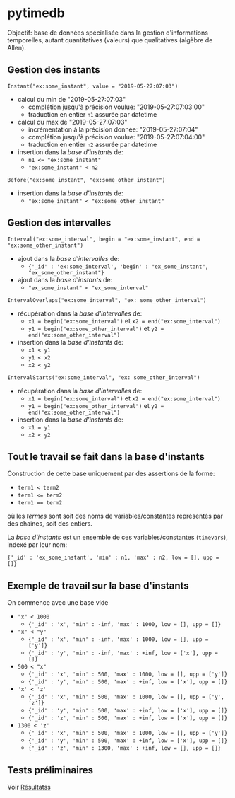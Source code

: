 # pytimedb

Objectif: base de données spécialisée dans la gestion d'informations temporelles,
autant quantitatives (valeurs) que qualitatives (algèbre de Allen).

## Gestion des instants

`Instant("ex:some_instant", value = "2019-05-27:07:03")`

- calcul du min de "2019-05-27:07:03"
    - complétion jusqu'à précision voulue: "2019-05-27:07:03:00"
    - traduction en entier `n1` assurée par datetime
- calcul du max de "2019-05-27:07:03"
    - incrémentation à la précision donnée: "2019-05-27:07:04"
    - complétion jusqu'à précision voulue: "2019-05-27:07:04:00"
    - traduction en entier `n2` assurée par datetime
- insertion dans la *base d'instants* de:
    - `n1 <= "ex:some_instant"`
    - `"ex:some_instant" < n2`

`Before("ex:some_instant", "ex:some_other_instant")`

- insertion dans la *base d'instants* de:
    - `"ex:some_instant" < "ex:some_other_instant"`

## Gestion des intervalles

`Interval("ex:some_interval", begin = "ex:some_instant", end = "ex:some_other_instant")`

- ajout dans la *base d'intervalles* de:
    - `{'_id' : 'ex:some_interval', 'begin' : "ex_some_instant", "ex_some_other_instant"}`
- ajout dans la *base d'instants* de:
    - `"ex_some_instant" < "ex_some_interval"`

`IntervalOverlaps("ex:some_interval", "ex: some_other_interval")`

- récupération dans la *base d'intervalles* de:
    - `x1 = begin("ex:some_interval")` et `x2 = end("ex:some_interval")`
    - `y1 = begin("ex:some_other_interval")` et `y2 = end("ex:some_other_interval")`
- insertion dans la *base d'instants* de:
    - `x1 < y1`
    - `y1 < x2`
    - `x2 < y2`

`IntervalStarts("ex:some_interval", "ex: some_other_interval")`

- récupération dans la *base d'intervalles* de:
    - `x1 = begin("ex:some_interval")` et `x2 = end("ex:some_interval")`
    - `y1 = begin("ex:some_other_interval")` et `y2 = end("ex:some_other_interval")`
- insertion dans la *base d'instants* de:
    - `x1 = y1`
    - `x2 < y2`

## Tout le travail se fait dans la base d'instants

Construction de cette base uniquement par des assertions de la forme:

- `term1 < term2`
- `term1 <= term2`
- `term1 == term2`

où les *termes* sont soit des noms de variables/constantes représentés par des chaines, soit des entiers.

La *base d'instants* est un ensemble de ces variables/constantes (`timevars`), indexé par leur nom:

`{'_id' : 'ex_some_instant', 'min' : n1, 'max' : n2, low = [], upp = []}`

## Exemple de travail sur la base d'instants

On commence avec une base vide

- `"x" < 1000`
    - `{'_id' : 'x', 'min' : -inf, 'max' : 1000, low = [], upp = []}`
- `"x" < "y"`
    - `{'_id' : 'x', 'min' : -inf, 'max' : 1000, low = [], upp = ['y']}`
    - `{'_id' : 'y', 'min' : -inf, 'max' : +inf, low = ['x'], upp = []}`
- `500 < "x"`
    - `{'_id' : 'x', 'min' : 500, 'max' : 1000, low = [], upp = ['y']}`
    - `{'_id' : 'y', 'min' : 500, 'max' : +inf, low = ['x'], upp = []}`
- `'x' < 'z'`
    - `{'_id' : 'x', 'min' : 500, 'max' : 1000, low = [], upp = ['y', 'z']}`
    - `{'_id' : 'y', 'min' : 500, 'max' : +inf, low = ['x'], upp = []}`
    - `{'_id' : 'z', 'min' : 500, 'max' : +inf, low = ['x'], upp = []}`
- `1300 < 'z'`
    - `{'_id' : 'x', 'min' : 500, 'max' : 1000, low = [], upp = ['y']}`
    - `{'_id' : 'y', 'min' : 500, 'max' : +inf, low = ['x'], upp = []}`
    - `{'_id' : 'z', 'min' : 1300, 'max' : +inf, low = [], upp = []}`

## Tests préliminaires

Voir [Résultatss]('resultats/insertion.md')